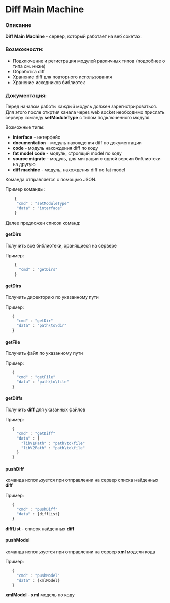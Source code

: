 # Diff Main Machine

### Описание

__Diff Main Machine__ - сервер, который работает на веб сокетах.

### Возможности:
- Подключение и регистрация модулей различных типов (подробнее о типа см. ниже)
- Обработка diff
- Хранение diff для повторного использования
- Хранение исходников библиотек

### Документация:
Перед началом работы каждый модуль должен зарегистрироваться. Для этого после откртия канала через web socket необходимо прислать серверу команду __setModuleType__ с типом подключенного модуля.

Возможные типы:
- __interface__ - интерфейс
- __documentation__ - модуль нахождения diff по документации
- __code__ - модуль нахождения diff по коду
- __fat model code__ - модуль, строящий model по коду
- __source migrate__ - модуль, для миграции с одной версии библиотеки на другую
- __diff machine__ - модуль, нахождения diff по fat model

Команда отправляется с помощью JSON.

Пример команды:

``` js
    {
     "cmd" : "setModuleType"
     "data" : "interface"
    }
```

Далее предложен список команд:

 #### getDirs
Получить все библиотеки, хранящиеся на сервере

Пример:

``` js
    {
      "cmd" : "getDirs"
    }
```

 #### getDirs
 Получить директорию по указанному пути

 Пример:

 ``` js
    {
      "cmd" : "getDir"
      "data" : "path\to\dir"
    }
```

#### getFile
 Получить файл по указанному пути

 Пример:

 ``` js
    {
      "cmd" : "getFile"
      "data" : "path\to\file"
    }
```

#### getDiffs
 Получить __diff__ для указанных файлов

 Пример:

 ``` js
    {
      "cmd" : "getDiff"
      "data" : {
        "libV1Path" : "path\to\file"
        "libV2Path" : "path\to\file"
      }
    }
```

#### pushDiff
 команда используется при отправлении на сервер списка найденных __diff__

 Пример:

 ``` js
    {
      "cmd" : "pushDiff"
      "data" : {diffList}
    }
```
__diffList__ - список найденных __diff__

#### pushModel
 команда используется при отправлении на сервер __xml__ модели кода

 Пример:

 ``` js
    {
      "cmd" : "pushModel"
      "data" : {xmlModel}
    }
```
__xmlModel__ - __xml__ модель по коду

